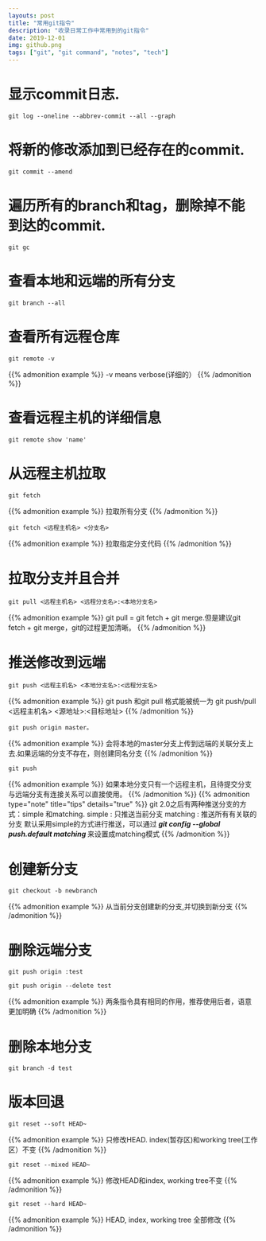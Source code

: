 ```yaml
---
layouts: post
title: "常用git指令"
description: "收录日常工作中常用到的git指令"
date: 2019-12-01
img: github.png
tags: ["git", "git command", "notes", "tech"]
---
```


# 显示commit日志.
```
git log --oneline --abbrev-commit --all --graph
```

# 将新的修改添加到已经存在的commit.
```
git commit --amend 
```

# 遍历所有的branch和tag，删除掉不能到达的commit.
```
git gc
```

# 查看本地和远端的所有分支
```
git branch --all
```

# 查看所有远程仓库
```
git remote -v
```
{{% admonition example %}}
-v means verbose(详细的）
{{% /admonition %}}

# 查看远程主机的详细信息
```
git remote show 'name'
```
# 从远程主机拉取
```
git fetch
```
{{% admonition example %}}
拉取所有分支
{{% /admonition %}}

```
git fetch <远程主机名> <分支名>
```
{{% admonition example %}}
拉取指定分支代码
{{% /admonition %}}

# 拉取分支并且合并
```
git pull <远程主机名> <远程分支名>:<本地分支名>
```
{{% admonition example %}}
git pull = git fetch + git merge.但是建议git fetch + git merge，git的过程更加清晰。
{{% /admonition %}}

# 推送修改到远端
```
git push <远程主机名> <本地分支名>:<远程分支名>
```
{{% admonition example %}}
git push 和git pull 格式能被统一为 git push/pull <远程主机名> <源地址>:<目标地址>
{{% /admonition %}}

```
git push origin master。
```
{{% admonition example %}}
会将本地的master分支上传到远端的关联分支上去.如果远端的分支不存在，则创建同名分支
{{% /admonition %}}

```
git push
```
{{% admonition example %}}
如果本地分支只有一个远程主机，且待提交分支与远端分支有连接关系可以直接使用。
{{% /admonition %}}
{{% admonition type="note" title="tips" details="true" %}}
git 2.0之后有两种推送分支的方式：simple 和matching.
simple : 只推送当前分支
matching : 推送所有有关联的分支
默认采用simple的方式进行推送，可以通过<em><b> git config --global push.default matching </b></em>来设置成matching模式
{{% /admonition %}}


# 创建新分支
```
git checkout -b newbranch
```
{{% admonition example %}}
从当前分支创建新的分支,并切换到新分支
{{% /admonition %}}

# 删除远端分支
```
git push origin :test

git push origin --delete test
```
{{% admonition example %}}
两条指令具有相同的作用，推荐使用后者，语意更加明确
{{% /admonition %}}

# 删除本地分支
```
git branch -d test
```

# 版本回退
```
git reset --soft HEAD~
```
{{% admonition example %}}
只修改HEAD. index(暂存区)和working tree(工作区）不变
{{% /admonition %}}

```
git reset --mixed HEAD~
```
{{% admonition example %}}
修改HEAD和index, working tree不变
{{% /admonition %}}

```
git reset --hard HEAD~
```
{{% admonition example %}}
HEAD, index, working tree 全部修改
{{% /admonition %}}
